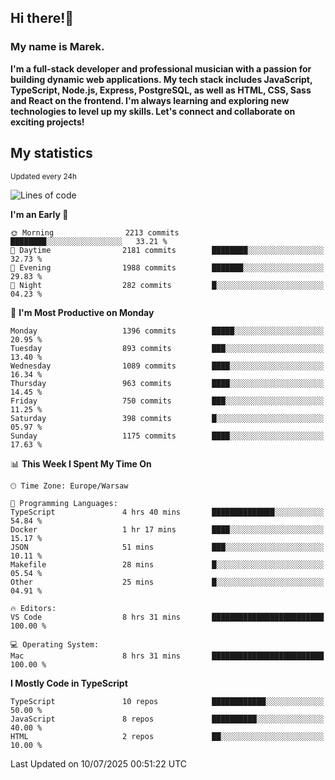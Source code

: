 ## Hi there!👋 ##
### My name is Marek. ###

**I'm a full-stack developer and professional musician with a passion for building dynamic web applications. My tech stack includes JavaScript, TypeScript, Node.js, Express, PostgreSQL, as well as HTML, CSS, Sass and React on the frontend. I'm always learning and exploring new technologies to level up my skills. Let's connect and collaborate on exciting projects!**

## My statistics ##
<sub>Updated every 24h</sub>
<!--START_SECTION:waka-->
![Lines of code](https://img.shields.io/badge/From%20Hello%20World%20I%27ve%20Written-840.2%20thousand%20lines%20of%20code-blue)

**I'm an Early 🐤** 

```text
🌞 Morning                2213 commits        ████████░░░░░░░░░░░░░░░░░   33.21 % 
🌆 Daytime                2181 commits        ████████░░░░░░░░░░░░░░░░░   32.73 % 
🌃 Evening                1988 commits        ███████░░░░░░░░░░░░░░░░░░   29.83 % 
🌙 Night                  282 commits         █░░░░░░░░░░░░░░░░░░░░░░░░   04.23 % 
```
📅 **I'm Most Productive on Monday** 

```text
Monday                   1396 commits        █████░░░░░░░░░░░░░░░░░░░░   20.95 % 
Tuesday                  893 commits         ███░░░░░░░░░░░░░░░░░░░░░░   13.40 % 
Wednesday                1089 commits        ████░░░░░░░░░░░░░░░░░░░░░   16.34 % 
Thursday                 963 commits         ████░░░░░░░░░░░░░░░░░░░░░   14.45 % 
Friday                   750 commits         ███░░░░░░░░░░░░░░░░░░░░░░   11.25 % 
Saturday                 398 commits         █░░░░░░░░░░░░░░░░░░░░░░░░   05.97 % 
Sunday                   1175 commits        ████░░░░░░░░░░░░░░░░░░░░░   17.63 % 
```


📊 **This Week I Spent My Time On** 

```text
🕑︎ Time Zone: Europe/Warsaw

💬 Programming Languages: 
TypeScript               4 hrs 40 mins       ██████████████░░░░░░░░░░░   54.84 % 
Docker                   1 hr 17 mins        ████░░░░░░░░░░░░░░░░░░░░░   15.17 % 
JSON                     51 mins             ███░░░░░░░░░░░░░░░░░░░░░░   10.11 % 
Makefile                 28 mins             █░░░░░░░░░░░░░░░░░░░░░░░░   05.54 % 
Other                    25 mins             █░░░░░░░░░░░░░░░░░░░░░░░░   04.91 % 

🔥 Editors: 
VS Code                  8 hrs 31 mins       █████████████████████████   100.00 % 

💻 Operating System: 
Mac                      8 hrs 31 mins       █████████████████████████   100.00 % 
```

**I Mostly Code in TypeScript** 

```text
TypeScript               10 repos            ████████████░░░░░░░░░░░░░   50.00 % 
JavaScript               8 repos             ██████████░░░░░░░░░░░░░░░   40.00 % 
HTML                     2 repos             ██░░░░░░░░░░░░░░░░░░░░░░░   10.00 % 
```




 Last Updated on 10/07/2025 00:51:22 UTC
<!--END_SECTION:waka-->

<!--
**MarekSax/MarekSax** is a ✨ _special_ ✨ repository because its `README.md` (this file) appears on your GitHub profile.

Here are some ideas to get you started:

- 🔭 I’m currently working on ...
- 🌱 I’m currently learning ...
- 👯 I’m looking to collaborate on ...
- 🤔 I’m looking for help with ...
- 💬 Ask me about ...
- 📫 How to reach me: ...
- 😄 Pronouns: ...
- ⚡ Fun fact: ...
-->

